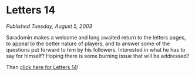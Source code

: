 # Letters 14
*Published Tuesday, August 5, 2003*

Saradomin makes a welcome and long awaited return to the letters pages, to appeal to the better nature of players, and to answer some of the questions put forward to him by his followers.
Interested in what he has to say for himself? Hoping there is some burning issue that will be addressed?

Then [click here for Letters 14](http://www.runescape.com/kbase/view.ws?guid=letters14)!